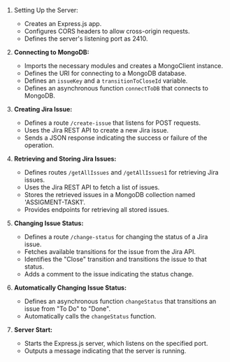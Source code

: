 1. Setting Up the Server:
   - Creates an Express.js app.
   - Configures CORS headers to allow cross-origin requests.
   - Defines the server's listening port as 2410.

2. **Connecting to MongoDB:**
   - Imports the necessary modules and creates a MongoClient instance.
   - Defines the URI for connecting to a MongoDB database.
   - Defines an `issueKey` and a `transitionToCloseId` variable.
   - Defines an asynchronous function `connectToDB` that connects to MongoDB.

3. **Creating Jira Issue:**
   - Defines a route `/create-issue` that listens for POST requests.
   - Uses the Jira REST API to create a new Jira issue.
   - Sends a JSON response indicating the success or failure of the operation.

4. **Retrieving and Storing Jira Issues:**
   - Defines routes `/getAllIssues` and `/getAllIssues1` for retrieving Jira issues.
   - Uses the Jira REST API to fetch a list of issues.
   - Stores the retrieved issues in a MongoDB collection named 'ASSIGMENT-TASK1'.
   - Provides endpoints for retrieving all stored issues.

5. **Changing Issue Status:**
   - Defines a route `/change-status` for changing the status of a Jira issue.
   - Fetches available transitions for the issue from the Jira API.
   - Identifies the "Close" transition and transitions the issue to that status.
   - Adds a comment to the issue indicating the status change.

6. **Automatically Changing Issue Status:**
   - Defines an asynchronous function `changeStatus` that transitions an issue from "To Do" to "Done".
   - Automatically calls the `changeStatus` function.

7. **Server Start:**
   - Starts the Express.js server, which listens on the specified port.
   - Outputs a message indicating that the server is running.
